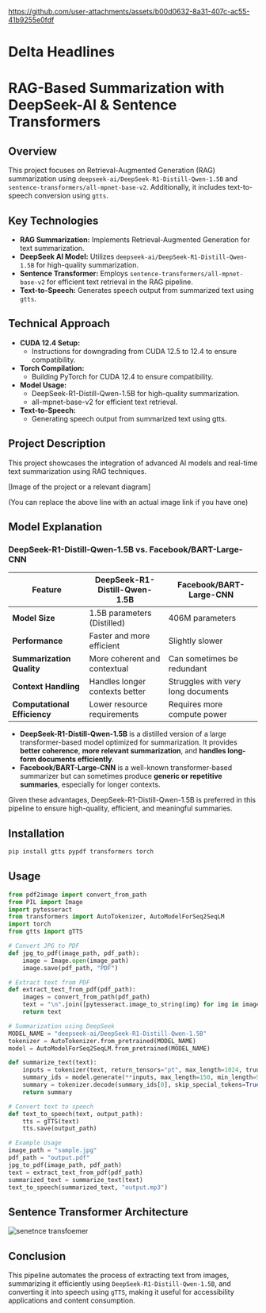 

https://github.com/user-attachments/assets/b00d0632-8a31-407c-ac55-41b9255e0fdf

# Delta Headlines
#   RAG-Based Summarization with DeepSeek-AI & Sentence Transformers

##   Overview

This project focuses on Retrieval-Augmented Generation (RAG) summarization using `deepseek-ai/DeepSeek-R1-Distill-Qwen-1.5B` and `sentence-transformers/all-mpnet-base-v2`. Additionally, it includes text-to-speech conversion using `gtts`.

##   Key Technologies

* **RAG Summarization:** Implements Retrieval-Augmented Generation for text summarization.
* **DeepSeek AI Model:** Utilizes `deepseek-ai/DeepSeek-R1-Distill-Qwen-1.5B` for high-quality summarization.
* **Sentence Transformer:** Employs `sentence-transformers/all-mpnet-base-v2` for efficient text retrieval in the RAG pipeline.
* **Text-to-Speech:** Generates speech output from summarized text using `gtts`.

##   Technical Approach

* **CUDA 12.4 Setup:**
    * Instructions for downgrading from CUDA 12.5 to 12.4 to ensure compatibility.
* **Torch Compilation:**
    * Building PyTorch for CUDA 12.4 to ensure compatibility.
* **Model Usage:**
    * DeepSeek-R1-Distill-Qwen-1.5B for high-quality summarization.
    * all-mpnet-base-v2 for efficient text retrieval.
* **Text-to-Speech:**
    * Generating speech output from summarized text using gtts.

##   Project Description

This project showcases the integration of advanced AI models and real-time text summarization using RAG techniques.

[Image of the project or a relevant diagram]

(You can replace the above line with an actual image link if you have one)

## Model Explanation
### DeepSeek-R1-Distill-Qwen-1.5B vs. Facebook/BART-Large-CNN

| Feature                      | DeepSeek-R1-Distill-Qwen-1.5B | Facebook/BART-Large-CNN |
|------------------------------|--------------------------------|-------------------------|
| **Model Size**               | 1.5B parameters (Distilled)  | 406M parameters        |
| **Performance**              | Faster and more efficient    | Slightly slower        |
| **Summarization Quality**    | More coherent and contextual | Can sometimes be redundant |
| **Context Handling**         | Handles longer contexts better | Struggles with very long documents |
| **Computational Efficiency** | Lower resource requirements | Requires more compute power |

- **DeepSeek-R1-Distill-Qwen-1.5B** is a distilled version of a large transformer-based model optimized for summarization. It provides **better coherence**, **more relevant summarization**, and **handles long-form documents efficiently**.
- **Facebook/BART-Large-CNN** is a well-known transformer-based summarizer but can sometimes produce **generic or repetitive summaries**, especially for longer contexts.

Given these advantages, DeepSeek-R1-Distill-Qwen-1.5B is preferred in this pipeline to ensure high-quality, efficient, and meaningful summaries.

## Installation
```bash
pip install gtts pypdf transformers torch
```

## Usage
```python
from pdf2image import convert_from_path
from PIL import Image
import pytesseract
from transformers import AutoTokenizer, AutoModelForSeq2SeqLM
import torch
from gtts import gTTS

# Convert JPG to PDF
def jpg_to_pdf(image_path, pdf_path):
    image = Image.open(image_path)
    image.save(pdf_path, "PDF")

# Extract text from PDF
def extract_text_from_pdf(pdf_path):
    images = convert_from_path(pdf_path)
    text = "\n".join([pytesseract.image_to_string(img) for img in images])
    return text

# Summarization using DeepSeek
MODEL_NAME = "deepseek-ai/DeepSeek-R1-Distill-Qwen-1.5B"
tokenizer = AutoTokenizer.from_pretrained(MODEL_NAME)
model = AutoModelForSeq2SeqLM.from_pretrained(MODEL_NAME)

def summarize_text(text):
    inputs = tokenizer(text, return_tensors="pt", max_length=1024, truncation=True)
    summary_ids = model.generate(**inputs, max_length=150, min_length=50, length_penalty=2.0, num_beams=4)
    summary = tokenizer.decode(summary_ids[0], skip_special_tokens=True)
    return summary

# Convert text to speech
def text_to_speech(text, output_path):
    tts = gTTS(text)
    tts.save(output_path)

# Example Usage
image_path = "sample.jpg"
pdf_path = "output.pdf"
jpg_to_pdf(image_path, pdf_path)
text = extract_text_from_pdf(pdf_path)
summarized_text = summarize_text(text)
text_to_speech(summarized_text, "output.mp3")
```
## **Sentence Transformer Architecture**
![senetnce transfoemer](https://github.com/user-attachments/assets/8519b318-9a37-44bc-aac5-52b251a1b949)


## Conclusion
This pipeline automates the process of extracting text from images, summarizing it efficiently using `DeepSeek-R1-Distill-Qwen-1.5B`, and converting it into speech using `gTTS`, making it useful for accessibility applications and content consumption.
